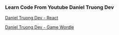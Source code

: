 ### Learn Code From Youtube Daniel Truong Dev

[Daniel Truong Dev - React](https://www.youtube.com/watch?v=Wvc_5yV6-UY&list=PL_quDQWsnn-oKYEMflBabWdGnNbdxU4_5)

[Daniel Truong Dev - Game Wordle](https://www.youtube.com/watch?v=47bg8vJF0FQ&list=PL_quDQWsnn-rejIApnELiYayzLPtX_7is)
